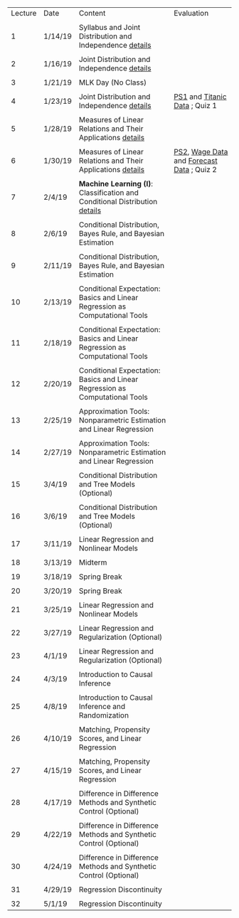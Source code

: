 |         |         |                                                                                                              |                                                                                             | 
|---------|---------|--------------------------------------------------------------------------------------------------------------|---------------------------------------------------------------------------------------------| 
| Lecture | Date    | Content                                                                                                      | Evaluation                                                                                  | 
|         |         |                                                                                                              |                                                                                             | 
| 1       | 1/14/19 | Syllabus and Joint Distribution and Independence [details](summary/mv01_joint_dist.md)                       |                                                                                             | 
|         |         |                                                                                                              |                                                                                             | 
| 2       | 1/16/19 | Joint Distribution and Independence [details](summary/mv01_joint_dist.md)                                    |                                                                                             | 
|         |         |                                                                                                              |                                                                                             | 
| 3       | 1/21/19 | MLK Day (No Class)                                                                                           |                                                                                             | 
|         |         |                                                                                                              |                                                                                             | 
| 4       | 1/23/19 | Joint Distribution and Independence [details](summary/mv01_joint_dist.md)                                    | [PS1](ps/ps1.pdf) and [Titanic Data](ps/titanic.csv) ; Quiz 1                               | 
|         |         |                                                                                                              |                                                                                             | 
| 5       | 1/28/19 | Measures of Linear Relations and Their Applications  [details](summary/mv02_association.md)                  |                                                                                             | 
|         |         |                                                                                                              |                                                                                             | 
| 6       | 1/30/19 | Measures of Linear Relations and Their Applications  [details](summary/mv02_association.md)                  | [PS2](ps/ps2.pdf),  [Wage Data](ps/wage2.csv) and [Forecast Data](ps/forecast.csv) ; Quiz 2 | 
|         |         |                                                                                                              |                                                                                             | 
| 7       | 2/4/19  | **Machine Learning (I)**: Classification and Conditional Distribution   [details](summary/mv03_cond_dist.md) |                                                                                             | 
|         |         |                                                                                                              |                                                                                             | 
| 8       | 2/6/19  | Conditional Distribution, Bayes Rule, and Bayesian Estimation                                                |                                                                                             | 
|         |         |                                                                                                              |                                                                                             | 
| 9       | 2/11/19 | Conditional Distribution, Bayes Rule, and Bayesian Estimation                                                |                                                                                             | 
|         |         |                                                                                                              |                                                                                             | 
| 10      | 2/13/19 | Conditional Expectation: Basics and Linear Regression as Computational Tools                                 |                                                                                             | 
|         |         |                                                                                                              |                                                                                             | 
| 11      | 2/18/19 | Conditional Expectation: Basics and Linear Regression as Computational Tools                                 |                                                                                             | 
|         |         |                                                                                                              |                                                                                             | 
| 12      | 2/20/19 | Conditional Expectation: Basics and Linear Regression as Computational Tools                                 |                                                                                             | 
|         |         |                                                                                                              |                                                                                             | 
| 13      | 2/25/19 | Approximation Tools: Nonparametric Estimation and Linear Regression                                          |                                                                                             | 
|         |         |                                                                                                              |                                                                                             | 
| 14      | 2/27/19 | Approximation Tools: Nonparametric Estimation and Linear Regression                                          |                                                                                             | 
|         |         |                                                                                                              |                                                                                             | 
| 15      | 3/4/19  | Conditional Distribution and Tree Models (Optional)                                                          |                                                                                             | 
|         |         |                                                                                                              |                                                                                             | 
| 16      | 3/6/19  | Conditional Distribution and Tree Models (Optional)                                                          |                                                                                             | 
|         |         |                                                                                                              |                                                                                             | 
| 17      | 3/11/19 | Linear Regression and Nonlinear Models                                                                       |                                                                                             | 
|         |         |                                                                                                              |                                                                                             | 
| 18      | 3/13/19 | Midterm                                                                                                      |                                                                                             | 
|         |         |                                                                                                              |                                                                                             | 
| 19      | 3/18/19 | Spring Break                                                                                                 |                                                                                             | 
|         |         |                                                                                                              |                                                                                             | 
| 20      | 3/20/19 | Spring Break                                                                                                 |                                                                                             | 
|         |         |                                                                                                              |                                                                                             | 
| 21      | 3/25/19 | Linear Regression and Nonlinear Models                                                                       |                                                                                             | 
|         |         |                                                                                                              |                                                                                             | 
| 22      | 3/27/19 | Linear Regression and Regularization (Optional)                                                              |                                                                                             | 
|         |         |                                                                                                              |                                                                                             | 
| 23      | 4/1/19  | Linear Regression and Regularization (Optional)                                                              |                                                                                             | 
|         |         |                                                                                                              |                                                                                             | 
| 24      | 4/3/19  | Introduction to Causal Inference                                                                             |                                                                                             | 
|         |         |                                                                                                              |                                                                                             | 
| 25      | 4/8/19  | Introduction to Causal Inference and Randomization                                                           |                                                                                             | 
|         |         |                                                                                                              |                                                                                             | 
| 26      | 4/10/19 | Matching, Propensity Scores, and Linear Regression                                                           |                                                                                             | 
|         |         |                                                                                                              |                                                                                             | 
| 27      | 4/15/19 | Matching, Propensity Scores, and Linear Regression                                                           |                                                                                             | 
|         |         |                                                                                                              |                                                                                             | 
| 28      | 4/17/19 | Difference in Difference Methods and Synthetic Control (Optional)                                            |                                                                                             | 
|         |         |                                                                                                              |                                                                                             | 
| 29      | 4/22/19 | Difference in Difference Methods and Synthetic Control (Optional)                                            |                                                                                             | 
|         |         |                                                                                                              |                                                                                             | 
| 30      | 4/24/19 | Difference in Difference Methods and Synthetic Control (Optional)                                            |                                                                                             | 
|         |         |                                                                                                              |                                                                                             | 
| 31      | 4/29/19 | Regression Discontinuity                                                                                     |                                                                                             | 
|         |         |                                                                                                              |                                                                                             | 
| 32      | 5/1/19  | Regression Discontinuity                                                                                     |                                                                                             | 
